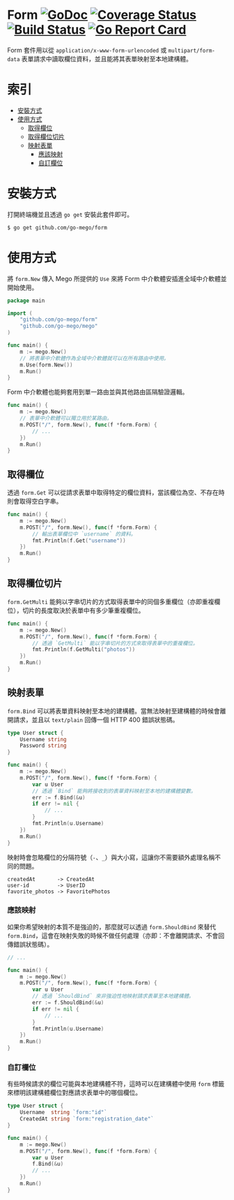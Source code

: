 # Form [![GoDoc](https://godoc.org/github.com/go-mego/form?status.svg)](https://godoc.org/github.com/go-mego/form) [![Coverage Status](https://coveralls.io/repos/github/go-mego/form/badge.svg?branch=master)](https://coveralls.io/github/go-mego/form?branch=master) [![Build Status](https://travis-ci.org/go-mego/form.svg?branch=master)](https://travis-ci.org/go-mego/form) [![Go Report Card](https://goreportcard.com/badge/github.com/go-mego/form)](https://goreportcard.com/report/github.com/go-mego/form)

Form 套件用以從 `application/x-www-form-urlencoded` 或 `multipart/form-data` 表單請求中讀取欄位資料，並且能將其表單映射至本地建構體。

# 索引

* [安裝方式](#安裝方式)
* [使用方式](#使用方式)
    * [取得欄位](#取得欄位)
    * [取得欄位切片](#取得欄位切片)
    * [映射表單](#映射表單)
        * [應該映射](#應該映射)
        * [自訂欄位](#自訂欄位)

# 安裝方式

打開終端機並且透過 `go get` 安裝此套件即可。

```bash
$ go get github.com/go-mego/form
```

# 使用方式

將 `form.New` 傳入 Mego 所提供的 `Use` 來將 Form 中介軟體安插進全域中介軟體並開始使用。

```go
package main

import (
	"github.com/go-mego/form"
	"github.com/go-mego/mego"
)

func main() {
	m := mego.New()
	// 將表單中介軟體作為全域中介軟體就可以在所有路由中使用。
	m.Use(form.New())
	m.Run()
}
```

Form 中介軟體也能夠套用到單一路由並與其他路由區隔驗證邏輯。

```go
func main() {
	m := mego.New()
	// 表單中介軟體可以獨立用於某路由。
	m.POST("/", form.New(), func(f *form.Form) {
		// ...
	})
	m.Run()
}
```

## 取得欄位

透過 `form.Get` 可以從請求表單中取得特定的欄位資料，當該欄位為空、不存在時則會取得空白字串。

```go
func main() {
	m := mego.New()
	m.POST("/", form.New(), func(f *form.Form) {
		// 輸出表單欄位中 `username` 的資料。
		fmt.Println(f.Get("username"))
	})
	m.Run()
}
```

## 取得欄位切片

`form.GetMulti` 能夠以字串切片的方式取得表單中的同個多重欄位（亦即重複欄位），切片的長度取決於表單中有多少筆重複欄位。

```go
func main() {
	m := mego.New()
	m.POST("/", form.New(), func(f *form.Form) {
		// 透過 `GetMulti` 能以字串切片的方式來取得表單中的重複欄位。
		fmt.Println(f.GetMulti("photos"))
	})
	m.Run()
}
```

## 映射表單

`form.Bind` 可以將表單資料映射至本地的建構體。當無法映射至建構體的時候會離開請求，並且以 `text/plain` 回傳一個 HTTP 400 錯誤狀態碼。

```go
type User struct {
	Username string
	Password string
}

func main() {
	m := mego.New()
	m.POST("/", form.New(), func(f *form.Form) {
		var u User
		// 透過 `Bind` 能夠將接收到的表單資料映射至本地的建構體變數。
		err := f.Bind(&u)
		if err != nil {
			// ...
		}
		fmt.Println(u.Username)
	})
	m.Run()
}
```

映射時會忽略欄位的分隔符號（`-`、`_`）與大小寫，這讓你不需要額外處理名稱不同的問題。

```
createdAt       -> CreatedAt
user-id         -> UserID
favorite_photos -> FavoritePhotos
```

### 應該映射

如果你希望映射的本質不是強迫的，那麼就可以透過 `form.ShouldBind` 來替代 `form.Bind`，這會在映射失敗的時候不做任何處理（亦即：不會離開請求、不會回傳錯誤狀態碼）。

```go
// ...

func main() {
	m := mego.New()
	m.POST("/", form.New(), func(f *form.Form) {
		var u User
		// 透過 `ShouldBind` 來非強迫性地映射請求表單至本地建構體。
		err := f.ShouldBind(&u)
		if err != nil {
			// ...
		}
		fmt.Println(u.Username)
	})
	m.Run()
}
```

### 自訂欄位

有些時候請求的欄位可能與本地建構體不符，這時可以在建構體中使用 `form` 標籤來標明該建構體欄位對應請求表單中的哪個欄位。

```go
type User struct {
	Username  string `form:"id"`
	CreatedAt string `form:"registration_date"`
}

func main() {
	m := mego.New()
	m.POST("/", form.New(), func(f *form.Form) {
		var u User
		f.Bind(&u)
		// ...
	})
	m.Run()
}
```